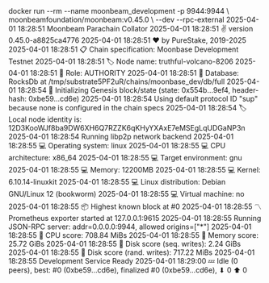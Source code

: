 <div id="termynal" data-termynal>
    <span data-ty="input"><span class="file-path"></span>docker run --rm --name moonbeam_development -p 9944:9944 \</span>
    <span data-ty>moonbeamfoundation/moonbeam:v0.45.0 \</span>
    <span data-ty>--dev --rpc-external</span>
    <span data-ty>2025-04-01 18:28:51 Moonbeam Parachain Collator</span>
    <span data-ty>2025-04-01 18:28:51 ✌️  version 0.45.0-a8825ca4776</span>
    <span data-ty>2025-04-01 18:28:51 ❤️  by PureStake, 2019-2025</span>
    <span data-ty>2025-04-01 18:28:51 📋 Chain specification: Moonbase Development Testnet</span>
    <span data-ty>2025-04-01 18:28:51 🏷  Node name: truthful-volcano-8206</span>
    <span data-ty>2025-04-01 18:28:51 👤 Role: AUTHORITY</span>
    <span data-ty>2025-04-01 18:28:51 💾 Database: RocksDb at /tmp/substrate5PF2uR/chains/moonbase_dev/db/full</span>
    <span data-ty>2025-04-01 18:28:54 🔨 Initializing Genesis block/state (state: 0x554b…9ef4, header-hash: 0xbe59…cd6e)</span>
    <span data-ty>2025-04-01 18:28:54 Using default protocol ID "sup" because none is configured in the chain specs</span>
    <span data-ty>2025-04-01 18:28:54 🏷  Local node identity is: 12D3KooWJf8ba9DW6XH6Q7RZZK6qKHyYXAxE7eMSEgLqUDGaNP3n</span>
    <span data-ty>2025-04-01 18:28:54 Running libp2p network backend</span>
    <span data-ty>2025-04-01 18:28:55 💻 Operating system: linux</span>
    <span data-ty>2025-04-01 18:28:55 💻 CPU architecture: x86_64</span>
    <span data-ty>2025-04-01 18:28:55 💻 Target environment: gnu</span>
    <span data-ty>2025-04-01 18:28:55 💻 Memory: 12200MB</span>
    <span data-ty>2025-04-01 18:28:55 💻 Kernel: 6.10.14-linuxkit</span>
    <span data-ty>2025-04-01 18:28:55 💻 Linux distribution: Debian GNU/Linux 12 (bookworm)</span>
    <span data-ty>2025-04-01 18:28:55 💻 Virtual machine: no</span>
    <span data-ty>2025-04-01 18:28:55 📦 Highest known block at #0</span>
    <span data-ty>2025-04-01 18:28:55 〽️ Prometheus exporter started at 127.0.0.1:9615</span>
    <span data-ty>2025-04-01 18:28:55 Running JSON-RPC server: addr=0.0.0.0:9944, allowed origins=["*"]</span>
    <span data-ty>2025-04-01 18:28:55 🏁 CPU score: 708.84 MiBs</span>
    <span data-ty>2025-04-01 18:28:55 🏁 Memory score: 25.72 GiBs</span>
    <span data-ty>2025-04-01 18:28:55 🏁 Disk score (seq. writes): 2.24 GiBs</span>
    <span data-ty>2025-04-01 18:28:55 🏁 Disk score (rand. writes): 717.22 MiBs</span>
    <span data-ty>2025-04-01 18:28:55 Development Service Ready</span>
    <span data-ty>2025-04-01 18:29:00 💤 Idle (0 peers), best: #0 (0xbe59…cd6e), finalized #0 (0xbe59…cd6e), ⬇ 0 ⬆ 0</span>
    <span data-ty="input"><span class="file-path"></span></span>
</div>